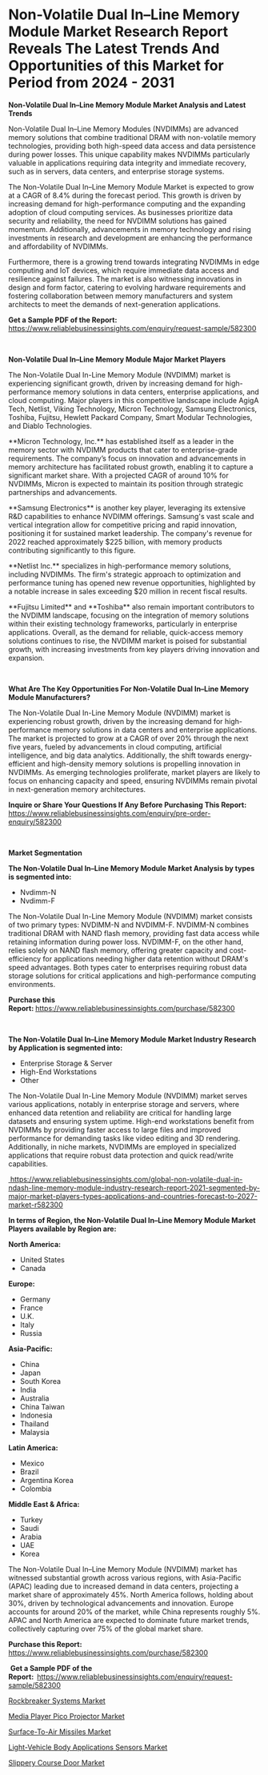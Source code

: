 <p><h1>Non-Volatile Dual In–Line Memory Module Market Research Report Reveals The Latest Trends And Opportunities of this Market for Period from 2024 - 2031</h1></p><p><strong>Non-Volatile Dual In–Line Memory Module Market Analysis and Latest Trends</strong></p>
<p><p>Non-Volatile Dual In–Line Memory Modules (NVDIMMs) are advanced memory solutions that combine traditional DRAM with non-volatile memory technologies, providing both high-speed data access and data persistence during power losses. This unique capability makes NVDIMMs particularly valuable in applications requiring data integrity and immediate recovery, such as in servers, data centers, and enterprise storage systems.</p><p>The Non-Volatile Dual In–Line Memory Module Market is expected to grow at a CAGR of 8.4% during the forecast period. This growth is driven by increasing demand for high-performance computing and the expanding adoption of cloud computing services. As businesses prioritize data security and reliability, the need for NVDIMM solutions has gained momentum. Additionally, advancements in memory technology and rising investments in research and development are enhancing the performance and affordability of NVDIMMs.</p><p>Furthermore, there is a growing trend towards integrating NVDIMMs in edge computing and IoT devices, which require immediate data access and resilience against failures. The market is also witnessing innovations in design and form factor, catering to evolving hardware requirements and fostering collaboration between memory manufacturers and system architects to meet the demands of next-generation applications.</p></p>
<p><strong>Get a Sample PDF of the Report:&nbsp;</strong> <a href="https://www.reliablebusinessinsights.com/enquiry/request-sample/582300?utm_campaign=1837&utm_medium=2&utm_source=Github&utm_content=ia&utm_term=08122024&utm_id=non-volatile-dual-inline-memory-module">https://www.reliablebusinessinsights.com/enquiry/request-sample/582300</a></p>
<p>&nbsp;</p>
<p><strong>Non-Volatile Dual In–Line Memory Module Major Market Players</strong></p>
<p><p>The Non-Volatile Dual In-Line Memory Module (NVDIMM) market is experiencing significant growth, driven by increasing demand for high-performance memory solutions in data centers, enterprise applications, and cloud computing. Major players in this competitive landscape include AgigA Tech, Netlist, Viking Technology, Micron Technology, Samsung Electronics, Toshiba, Fujitsu, Hewlett Packard Company, Smart Modular Technologies, and Diablo Technologies.</p><p>**Micron Technology, Inc.** has established itself as a leader in the memory sector with NVDIMM products that cater to enterprise-grade requirements. The company’s focus on innovation and advancements in memory architecture has facilitated robust growth, enabling it to capture a significant market share. With a projected CAGR of around 10% for NVDIMMs, Micron is expected to maintain its position through strategic partnerships and advancements.</p><p>**Samsung Electronics** is another key player, leveraging its extensive R&D capabilities to enhance NVDIMM offerings. Samsung's vast scale and vertical integration allow for competitive pricing and rapid innovation, positioning it for sustained market leadership. The company's revenue for 2022 reached approximately $225 billion, with memory products contributing significantly to this figure.</p><p>**Netlist Inc.** specializes in high-performance memory solutions, including NVDIMMs. The firm's strategic approach to optimization and performance tuning has opened new revenue opportunities, highlighted by a notable increase in sales exceeding $20 million in recent fiscal results.</p><p>**Fujitsu Limited** and **Toshiba** also remain important contributors to the NVDIMM landscape, focusing on the integration of memory solutions within their existing technology frameworks, particularly in enterprise applications. Overall, as the demand for reliable, quick-access memory solutions continues to rise, the NVDIMM market is poised for substantial growth, with increasing investments from key players driving innovation and expansion.</p></p>
<p>&nbsp;</p>
<p><strong>What Are The Key Opportunities For Non-Volatile Dual In–Line Memory Module Manufacturers?</strong></p>
<p><p>The Non-Volatile Dual In-Line Memory Module (NVDIMM) market is experiencing robust growth, driven by the increasing demand for high-performance memory solutions in data centers and enterprise applications. The market is projected to grow at a CAGR of over 20% through the next five years, fueled by advancements in cloud computing, artificial intelligence, and big data analytics. Additionally, the shift towards energy-efficient and high-density memory solutions is propelling innovation in NVDIMMs. As emerging technologies proliferate, market players are likely to focus on enhancing capacity and speed, ensuring NVDIMMs remain pivotal in next-generation memory architectures.</p></p>
<p><strong>Inquire or Share Your Questions If Any Before Purchasing This Report:</strong> <a href="https://www.reliablebusinessinsights.com/enquiry/pre-order-enquiry/582300?utm_campaign=1837&utm_medium=2&utm_source=Github&utm_content=ia&utm_term=08122024&utm_id=non-volatile-dual-inline-memory-module">https://www.reliablebusinessinsights.com/enquiry/pre-order-enquiry/582300</a></p>
<p>&nbsp;</p>
<p><strong>Market Segmentation</strong></p>
<p><strong>The Non-Volatile Dual In–Line Memory Module Market Analysis by types is segmented into:</strong></p>
<p><ul><li>Nvdimm-N</li><li>Nvdimm-F</li></ul></p>
<p><p>The Non-Volatile Dual In-Line Memory Module (NVDIMM) market consists of two primary types: NVDIMM-N and NVDIMM-F. NVDIMM-N combines traditional DRAM with NAND flash memory, providing fast data access while retaining information during power loss. NVDIMM-F, on the other hand, relies solely on NAND flash memory, offering greater capacity and cost-efficiency for applications needing higher data retention without DRAM's speed advantages. Both types cater to enterprises requiring robust data storage solutions for critical applications and high-performance computing environments.</p></p>
<p><strong>Purchase this Report:&nbsp;</strong><a href="https://www.reliablebusinessinsights.com/purchase/582300?utm_campaign=1837&utm_medium=2&utm_source=Github&utm_content=ia&utm_term=08122024&utm_id=non-volatile-dual-inline-memory-module">https://www.reliablebusinessinsights.com/purchase/582300</a></p>
<p>&nbsp;</p>
<p><strong>The Non-Volatile Dual In–Line Memory Module Market Industry Research by Application is segmented into:</strong></p>
<p><ul><li>Enterprise Storage & Server</li><li>High-End Workstations</li><li>Other</li></ul></p>
<p><p>The Non-Volatile Dual In-Line Memory Module (NVDIMM) market serves various applications, notably in enterprise storage and servers, where enhanced data retention and reliability are critical for handling large datasets and ensuring system uptime. High-end workstations benefit from NVDIMMs by providing faster access to large files and improved performance for demanding tasks like video editing and 3D rendering. Additionally, in niche markets, NVDIMMs are employed in specialized applications that require robust data protection and quick read/write capabilities.</p></p>
<p><a href="https://www.reliablebusinessinsights.com/global-non-volatile-dual-in-ndash-line-memory-module-industry-research-report-2021-segmented-by-major-market-players-types-applications-and-countries-forecast-to-2027-market-r582300?utm_campaign=1837&utm_medium=2&utm_source=Github&utm_content=ia&utm_term=08122024&utm_id=non-volatile-dual-inline-memory-module">&nbsp;https://www.reliablebusinessinsights.com/global-non-volatile-dual-in-ndash-line-memory-module-industry-research-report-2021-segmented-by-major-market-players-types-applications-and-countries-forecast-to-2027-market-r582300</a></p>
<p><strong>In terms of Region, the Non-Volatile Dual In–Line Memory Module Market Players available by Region are:</strong></p>
<p>
    <p> <strong> North America: </strong>
        <ul>
            <li>United States</li>
            <li>Canada</li>
        </ul>
        </p> 
    <p> <strong> Europe: </strong>
        <ul>
            <li>Germany</li>
            <li>France</li>
            <li>U.K.</li>
            <li>Italy</li>
            <li>Russia</li>
        </ul>
        </p> 
    <p> <strong> Asia-Pacific: </strong>
        <ul>
            <li>China</li>
            <li>Japan</li>
            <li>South Korea</li>
            <li>India</li>
            <li>Australia</li>
            <li>China Taiwan</li>
            <li>Indonesia</li>
            <li>Thailand</li>
            <li>Malaysia</li>
        </ul>
        </p> 
    <p> <strong> Latin America: </strong>
        <ul>
            <li>Mexico</li>
            <li>Brazil</li>
            <li>Argentina Korea</li>
            <li>Colombia</li>
        </ul>
        </p> 
    <p> <strong> Middle East & Africa: </strong>
        <ul>
            <li>Turkey</li>
            <li>Saudi</li>
            <li>Arabia</li>
            <li>UAE</li>
            <li>Korea</li>
        </ul>
    </p>
    </p>
<p><p>The Non-Volatile Dual In–Line Memory Module (NVDIMM) market has witnessed substantial growth across various regions, with Asia-Pacific (APAC) leading due to increased demand in data centers, projecting a market share of approximately 45%. North America follows, holding about 30%, driven by technological advancements and innovation. Europe accounts for around 20% of the market, while China represents roughly 5%. APAC and North America are expected to dominate future market trends, collectively capturing over 75% of the global market share.</p></p>
<p><strong>Purchase this Report: </strong><a href="https://www.reliablebusinessinsights.com/purchase/582300?utm_campaign=1837&utm_medium=2&utm_source=Github&utm_content=ia&utm_term=08122024&utm_id=non-volatile-dual-inline-memory-module">https://www.reliablebusinessinsights.com/purchase/582300</a></p>
<p>&nbsp;<strong>Get a Sample PDF of the Report:&nbsp;&nbsp;</strong><a href="https://www.reliablebusinessinsights.com/enquiry/request-sample/582300?utm_campaign=1837&utm_medium=2&utm_source=Github&utm_content=ia&utm_term=08122024&utm_id=non-volatile-dual-inline-memory-module">https://www.reliablebusinessinsights.com/enquiry/request-sample/582300</a></p>
<p><strong></strong></p>
<p><p><a href="https://www.linkedin.com/pulse/rockbreaker-systems-market-research-report-industry-analysis-yv3uc?utm_campaign=1837&utm_medium=2&utm_source=Github&utm_content=ia&utm_term=08122024&utm_id=non-volatile-dual-inline-memory-module">Rockbreaker Systems Market</a></p><p><a href="https://www.linkedin.com/pulse/market-dynamics-media-player-pico-projector-projected-qxqte?utm_campaign=1837&utm_medium=2&utm_source=Github&utm_content=ia&utm_term=08122024&utm_id=non-volatile-dual-inline-memory-module">Media Player Pico Projector Market</a></p><p><a href="https://www.linkedin.com/pulse/surface-to-air-missiles-market-growth-projections-109-cagr-from-wugqc?utm_campaign=1837&utm_medium=2&utm_source=Github&utm_content=ia&utm_term=08122024&utm_id=non-volatile-dual-inline-memory-module">Surface-To-Air Missiles Market</a></p><p><a href="https://www.linkedin.com/pulse/the-sympatico-insight-9odme?utm_campaign=1837&utm_medium=2&utm_source=Github&utm_content=ia&utm_term=08122024&utm_id=non-volatile-dual-inline-memory-module">Light-Vehicle Body Applications Sensors Market</a></p><p><a href="https://www.linkedin.com/pulse/forecasting-future-slippery-course-door-market-size-projected-jnpxc?utm_campaign=1837&utm_medium=2&utm_source=Github&utm_content=ia&utm_term=08122024&utm_id=non-volatile-dual-inline-memory-module">Slippery Course Door Market</a></p></p>